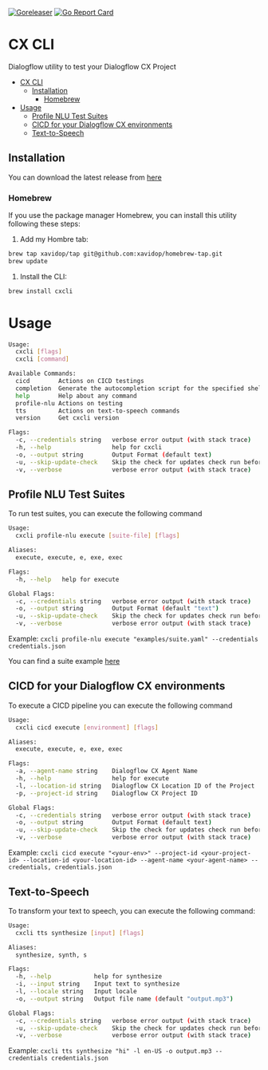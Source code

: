 [![Goreleaser](https://github.com/xavidop/dialogflow-cx-cli/actions/workflows/release_build.yml/badge.svg)](https://github.com/xavidop/dialogflow-cx-cli/actions/workflows/release_build.yml) [![Go Report Card](https://goreportcard.com/badge/github.com/xavidop/dialogflow-cx-cli)](https://goreportcard.com/report/github.com/xavidop/dialogflow-cx-cli)

# CX CLI
Dialogflow utility to test your Dialogflow CX Project

<!-- TOC -->

- [CX CLI](#cx-cli)
  - [Installation](#installation)
    - [Homebrew](#homebrew)
- [Usage](#usage)
  - [Profile NLU Test Suites](#profile-nlu-test-suites)
  - [CICD for your Dialogflow CX environments](#cicd-for-your-dialogflow-cx-environments)
  - [Text-to-Speech](#text-to-speech)

<!-- /TOC -->

## Installation

You can download the latest release from [here](https://github.com/xavidop/dialogflow-cx-cli/releases)

### Homebrew

If you use the package manager Homebrew, you can install this utility following these steps:

1. Add my Hombre tab:
```bash
brew tap xavidop/tap git@github.com:xavidop/homebrew-tap.git
brew update
```
1. Install the CLI:
```bash
brew install cxcli
```
# Usage

```bash
Usage:
  cxcli [flags]
  cxcli [command]

Available Commands:
  cicd        Actions on CICD testings
  completion  Generate the autocompletion script for the specified shell
  help        Help about any command
  profile-nlu Actions on testing
  tts         Actions on text-to-speech commands
  version     Get cxcli version

Flags:
  -c, --credentials string   verbose error output (with stack trace)
  -h, --help                 help for cxcli
  -o, --output string        Output Format (default text)
  -u, --skip-update-check    Skip the check for updates check run before every command
  -v, --verbose              verbose error output (with stack trace)
```

## Profile NLU Test Suites

To run test suites, you can execute the following command

```bash
Usage:
  cxcli profile-nlu execute [suite-file] [flags]

Aliases:
  execute, execute, e, exe, exec

Flags:
  -h, --help   help for execute

Global Flags:
  -c, --credentials string   verbose error output (with stack trace)
  -o, --output string        Output Format (default "text")
  -u, --skip-update-check    Skip the check for updates check run before every command
  -v, --verbose              verbose error output (with stack trace)
```

Example: `cxcli profile-nlu execute "examples/suite.yaml" --credentials credentials.json`

You can find a suite example [here](/examples/)

## CICD for your Dialogflow CX environments

To execute a CICD pipeline you can execute the following command

```bash
Usage:
  cxcli cicd execute [environment] [flags]

Aliases:
  execute, execute, e, exe, exec

Flags:
  -a, --agent-name string    Dialogflow CX Agent Name
  -h, --help                 help for execute
  -l, --location-id string   Dialogflow CX Location ID of the Project
  -p, --project-id string    Dialogflow CX Project ID

Global Flags:
  -c, --credentials string   verbose error output (with stack trace)
  -o, --output string        Output Format (default text)
  -u, --skip-update-check    Skip the check for updates check run before every command
  -v, --verbose              verbose error output (with stack trace)
```

Example: `cxcli cicd execute "<your-env>" --project-id <your-project-id> --location-id <your-location-id> --agent-name <your-agent-name> --credentials, credentials.json`

## Text-to-Speech

To transform your text to speech, you can execute the following command:

```bash
Usage:
  cxcli tts synthesize [input] [flags]

Aliases:
  synthesize, synth, s

Flags:
  -h, --help            help for synthesize
  -i, --input string    Input text to synthesize
  -l, --locale string   Input locale
  -o, --output string   Output file name (default "output.mp3")

Global Flags:
  -c, --credentials string   verbose error output (with stack trace)
  -u, --skip-update-check    Skip the check for updates check run before every command
  -v, --verbose              verbose error output (with stack trace)
```

Example: `cxcli tts synthesize "hi" -l en-US -o output.mp3 --credentials credentials.json`